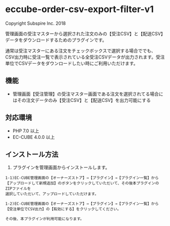 # eccube-order-csv-export-filter-v1

Copyright Subspire Inc. 2018

管理画面の受注マスターから選択された注文のみの【受注CSV】と【配送CSV】データをダウンロードするためのプラグインです。

通常は受注マスターにある注文をチェックボックスで選択する場合ででも、CSV出力時に受注一覧で表示されている全受注CSVデータが出力されます。受注単位でCSVデータをダウンロードしたい時にご利用いただけます。

## 機能

- 管理画面【受注管理】の受注マスター画面である注文を選択されてる場合にはその注文データのみ【受注CSV】と【配送CSV】を出力可能にする

## 対応環境

- PHP 7.0 以上
- EC-CUBE 4.0.0 以上

## インストール方法

1) プラグインを管理画面からインストールします。

```
1-1)EC-CUBE管理画面の【オーナーズストア】→【プラグイン】→【プラグイン一覧】から
【アップロードして新規追加】のボタンをクリックしていただいて、その後本プラグインのZIPファイルを
選択していただいて、アップロードしていただけます。

1-2)EC-CUBE管理画面の【オーナーズストア】→【プラグイン】→【プラグイン一覧】から
【受注単位でCSV出力】の【有効にする】をクリックしてください。

その後、本プラグインが利用可能になります。
```
